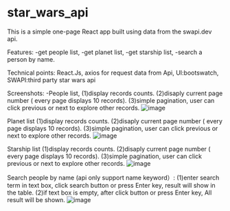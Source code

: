 # star_wars_api
This is a  simple one-page React app built using data from the swapi.dev api. 

Features: 
-get people list,
-get planet list, 
-get starship list, 
-search a person by name.

Technical points:
React.Js,
axios for request data from Api,
UI:bootswatch, 
SWAPI:third party star wars api

Screenshots:
-People list,
(1)display records counts.
(2)disaply current page number ( every page displays 10 records).
(3)simple pagination, user can click previous or next to explore other records.
![image](https://user-images.githubusercontent.com/65098066/192466859-65b28fdf-ff1a-4a16-9f6c-98acd6ecb880.png)

Planet list
(1)display records counts.
(2)disaply current page number ( every page displays 10 records).
(3)simple pagination, user can click previous or next to explore other records.
![image](https://user-images.githubusercontent.com/65098066/192467065-3ac92632-c857-4ffb-8668-502e4686a1b4.png)

Starship list
(1)display records counts.
(2)disaply current page number ( every page displays 10 records).
(3)simple pagination, user can click previous or next to explore other records.
![image](https://user-images.githubusercontent.com/65098066/192467274-9f8471e2-5e4f-494e-9e51-627fc432e409.png)

Search people by name (api only support name keyword）:
(1)enter search term in text box, click search button or press Enter key, result will show in the table.
(2)if text box is empty, after click button or press Enter key, All result will be shown.
![image](https://user-images.githubusercontent.com/65098066/192467547-9634e23b-0736-4698-b975-3cc95561ccec.png)

